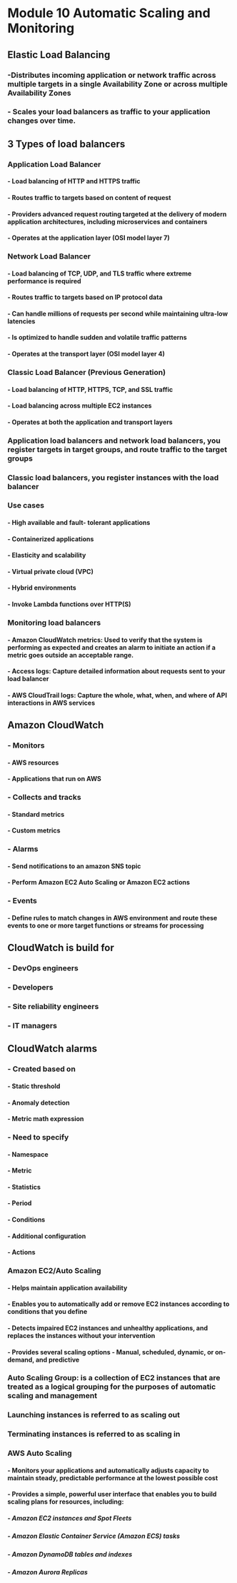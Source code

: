 # Module 10 Automatic Scaling and Monitoring

## Elastic Load Balancing
### -Distributes incoming application or network traffic across multiple targets in a single Availability Zone or across multiple Availability Zones
### - Scales your load balancers as traffic to your application changes over time.

## 3 Types of load balancers

### Application Load Balancer
#### - Load balancing of HTTP and HTTPS traffic
#### - Routes traffic to targets based on content of request
#### - Providers advanced request routing targeted at the delivery of modern application architectures, including microservices and containers
#### - Operates at the application layer (OSI model layer 7)

### Network Load Balancer
#### - Load balancing of TCP, UDP, and TLS traffic where extreme performance is required
#### - Routes traffic to targets based on IP protocol data
#### - Can handle millions of requests per second while maintaining ultra-low latencies
#### - Is optimized to handle sudden and volatile traffic patterns
#### - Operates at the transport layer (OSI model layer 4)

### Classic Load Balancer (Previous Generation)
#### - Load balancing of HTTP, HTTPS, TCP, and SSL traffic
#### - Load balancing across multiple EC2 instances
#### - Operates at both the application and transport layers

### Application load balancers and network load balancers, you register targets in target groups, and route traffic to the target groups

### Classic load balancers, you register instances with the load balancer

### Use cases
#### - High available and fault- tolerant applications
#### - Containerized applications
#### - Elasticity and scalability 
#### - Virtual private cloud (VPC)
#### - Hybrid environments 
#### - Invoke Lambda functions over HTTP(S)

### Monitoring load balancers 
#### - Amazon CloudWatch metrics: Used to verify that the system is performing as expected and creates an alarm to initiate an action if a metric goes outside an acceptable range.
#### - Access logs: Capture detailed information about requests sent to your load balancer
#### - AWS CloudTrail logs: Capture the whole, what, when, and where of API interactions in AWS services

## Amazon CloudWatch
### - Monitors
  #### - AWS resources
  #### - Applications that run on AWS
### - Collects and tracks
  #### - Standard metrics
  #### - Custom metrics
### - Alarms
  #### - Send notifications to an amazon SNS topic
  #### - Perform Amazon EC2 Auto Scaling or Amazon EC2 actions
### - Events
  #### - Define rules to match changes in AWS environment and route these events to one or more target functions or streams for processing

## CloudWatch is build for 
### - DevOps engineers
### - Developers
### - Site reliability engineers
### - IT managers

## CloudWatch alarms 
### - Created based on
  #### - Static threshold
  #### - Anomaly detection
  #### - Metric math expression
### - Need to specify
  #### - Namespace
  #### - Metric
  #### - Statistics
  #### - Period
  #### - Conditions
  #### - Additional configuration
  #### - Actions

### Amazon EC2/Auto Scaling
#### - Helps maintain application availability 
#### - Enables you to automatically add or remove EC2 instances according to conditions that you define
#### - Detects impaired EC2 instances and unhealthy applications, and replaces the instances without your intervention
#### - Provides several scaling options - Manual, scheduled, dynamic, or on-demand, and predictive

### Auto Scaling Group: is a collection of EC2 instances that are treated as a logical grouping for the purposes of automatic scaling and management

### Launching instances is referred to as scaling out

### Terminating instances is referred to as scaling in

### AWS Auto Scaling
#### - Monitors your applications and automatically adjusts capacity to maintain steady, predictable performance at the lowest possible cost
#### - Provides a simple, powerful user interface that enables you to build scaling plans for resources, including:
  ##### - Amazon EC2 instances and Spot Fleets
  ##### - Amazon Elastic Container Service (Amazon ECS) tasks
  ##### - Amazon DynamoDB tables and indexes
  ##### - Amazon Aurora Replicas
